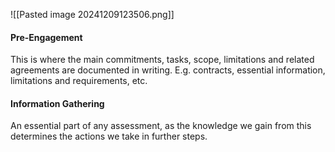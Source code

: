 ![[Pasted image 20241209123506.png]]

#### Pre-Engagement
This is where the main commitments, tasks, scope, limitations and related agreements are documented in writing.
E.g. contracts, essential information, limitations and requirements, etc.

#### Information Gathering
An essential part of any assessment, as the knowledge we gain from this determines the actions we take in further steps.